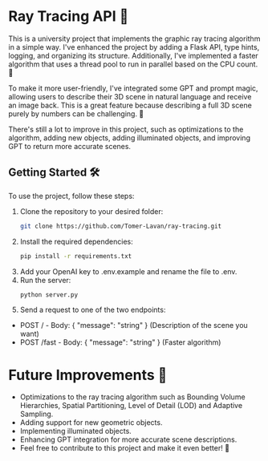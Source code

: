 # Ray Tracing API 🌟

This is a university project that implements the graphic ray tracing algorithm in a simple way. I've enhanced the project by adding a Flask API, type hints, logging, and organizing its structure. Additionally, I've implemented a faster algorithm that uses a thread pool to run in parallel based on the CPU count. 🚀

To make it more user-friendly, I've integrated some GPT and prompt magic, allowing users to describe their 3D scene in natural language and receive an image back. This is a great feature because describing a full 3D scene purely by numbers can be challenging. 🎨

There's still a lot to improve in this project, such as optimizations to the algorithm, adding new objects, adding illuminated objects, and improving GPT to return more accurate scenes.

## Getting Started 🛠

To use the project, follow these steps:

1. Clone the repository to your desired folder:
   ```bash
   git clone https://github.com/Tomer-Lavan/ray-tracing.git
    ```
2. Install the required dependencies:
    ```bash
   pip install -r requirements.txt
    ``` 
3. Add your OpenAI key to .env.example and rename the file to .env.
4. Run the server:
   ```bash
   python server.py
    ```
5. Send a request to one of the two endpoints:
 - POST / - Body: { "message": "string" } (Description of the scene you want)
 - POST /fast - Body: { "message": "string" } (Faster algorithm)

 # Future Improvements 🔮 
 - Optimizations to the ray tracing algorithm such as Bounding Volume Hierarchies, Spatial Partitioning, Level of Detail (LOD) and Adaptive Sampling.
 - Adding support for new geometric objects.
 - Implementing illuminated objects.
 - Enhancing GPT integration for more accurate scene descriptions.
 - Feel free to contribute to this project and make it even better! 🌈